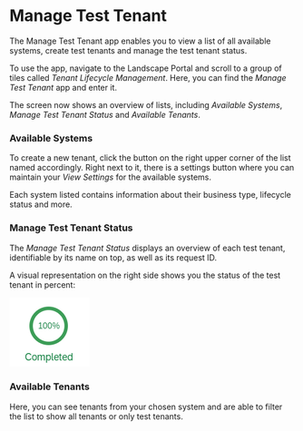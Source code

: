 <!-- loio3aeaaa802d234e8bb91478193a95f94c -->

# Manage Test Tenant

The Manage Test Tenant app enables you to view a list of all available systems, create test tenants and manage the test tenant status.



To use the app, navigate to the Landscape Portal and scroll to a group of tiles called *Tenant Lifecycle Management*. Here, you can find the *Manage Test Tenant* app and enter it.

The screen now shows an overview of lists, including *Available Systems*, *Manage Test Tenant Status* and *Available Tenants*.



### Available Systems

To create a new tenant, click the button on the right upper corner of the list named accordingly. Right next to it, there is a settings button where you can maintain your *View Settings* for the available systems.

Each system listed contains information about their business type, lifecycle status and more.



### Manage Test Tenant Status

The *Manage Test Tenant Status* displays an overview of each test tenant, identifiable by its name on top, as well as its request ID.

A visual representation on the right side shows you the status of the test tenant in percent:

 ![](images/completedstatus_33e2b5b.png) 



### Available Tenants

Here, you can see tenants from your chosen system and are able to filter the list to show all tenants or only test tenants.

